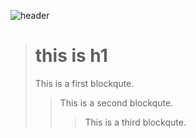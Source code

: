 ![header](https://capsule-render.vercel.app/api?type=waving&color=gradient&height=270&section=header&text=63um3um%20Neutrinox4b1&fontSize=70)


> # this is h1
> This is a first blockqute.
>	> This is a second blockqute.
>	>	> This is a third blockqute.
